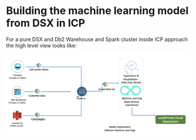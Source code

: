 # Building the machine learning model from DSX in ICP

For a pure DSX and Db2 Warehouse and Spark cluster inside ICP approach the high level view looks like:

![](syst-ctx-dsx-spark.png)

